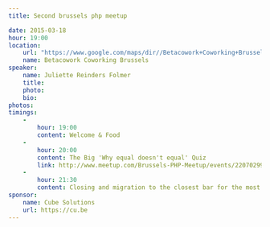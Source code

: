 ```yaml
---
title: Second brussels php meetup

date: 2015-03-18
hour: 19:00
location:
    url: "https://www.google.com/maps/dir//Betacowork+Coworking+Brussels:+more+than+a+shared+office+or+business+center,+Rue+des+P%C3%A8res+Blancs+4,+1040+Brussel/@50.8361925,4.3846545,15z/data=!4m13!1m4!3m3!1s0x47c3c4b5c22df6af:0xa4ef418da17d1e1a!2sBetacowork+Coworking+Brussels:+more+than+a+shared+office+or+business+center!3b1!4m7!1m0!1m5!1m1!1s0x47c3c4b5c22df6af:0xa4ef418da17d1e1a!2m2!1d4.400252!2d50.826775?hl=en"
    name: Betacowork Coworking Brussels
speaker: 
    name: Juliette Reinders Folmer
    title:
    photo:
    bio:
photos: 
timings:
    - 
        hour: 19:00
        content: Welcome & Food
    - 
        hour: 20:00
        content: The Big 'Why equal doesn't equal' Quiz
        link: http://www.meetup.com/Brussels-PHP-Meetup/events/220702996/
    - 
        hour: 21:30
        content: Closing and migration to the closest bar for the most motivated
sponsor:
    name: Cube Solutions
    url: https://cu.be
---
```

